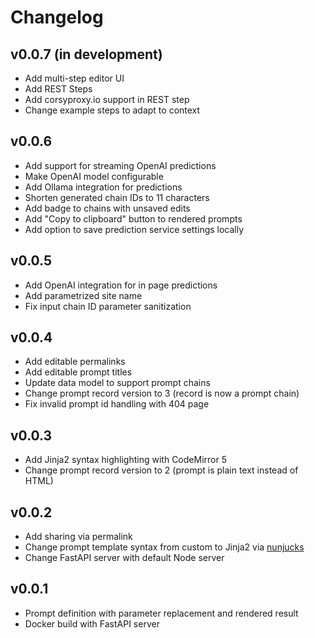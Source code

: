 # Changelog

## v0.0.7 (in development)

* Add multi-step editor UI 
* Add REST Steps
* Add corsyproxy.io support in REST step
* Change example steps to adapt to context

## v0.0.6

* Add support for streaming OpenAI predictions
* Make OpenAI model configurable
* Add Ollama integration for predictions
* Shorten generated chain IDs to 11 characters
* Add badge to chains with unsaved edits
* Add "Copy to clipboard" button to rendered prompts
* Add option to save prediction service settings locally

## v0.0.5

* Add OpenAI integration for in page predictions
* Add parametrized site name
* Fix input chain ID parameter sanitization

## v0.0.4

* Add editable permalinks
* Add editable prompt titles
* Update data model to support prompt chains
* Change prompt record version to 3 (record is now a prompt chain)
* Fix invalid prompt id handling with 404 page

## v0.0.3

* Add Jinja2 syntax highlighting with CodeMirror 5
* Change prompt record version to 2 (prompt is plain text instead of HTML)

## v0.0.2

* Add sharing via permalink
* Change prompt template syntax from custom to Jinja2 via [nunjucks](https://mozilla.github.io/nunjucks/)
* Change FastAPI server with default Node server

## v0.0.1

* Prompt definition with parameter replacement and rendered result
* Docker build with FastAPI server